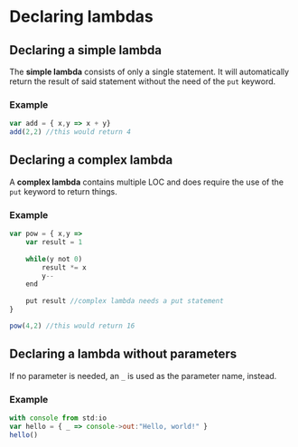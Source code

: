 # Declaring lambdas

## Declaring a simple lambda

The **simple lambda** consists of only a single statement. It will automatically return the result of said statement without the need of the `put` keyword.

### Example

```javascript
var add = { x,y => x + y}
add(2,2) //this would return 4
```

## Declaring a complex lambda

A **complex lambda** contains multiple LOC and does require the use of the `put` keyword to return things.

### Example

```javascript
var pow = { x,y => 
    var result = 1
    
    while(y not 0)
        result *= x
        y--
    end
    
    put result //complex lambda needs a put statement
}

pow(4,2) //this would return 16
```

## Declaring a lambda without parameters

If no parameter is needed, an `_` is used as the parameter name, instead.

### Example

```javascript
with console from std:io
var hello = { _ => console->out:"Hello, world!" }
hello()
```

